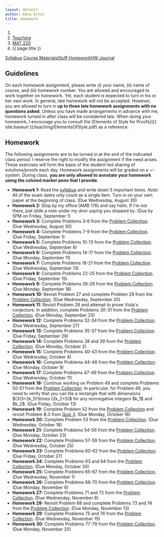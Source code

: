 ```yaml
---
layout: default
author: Dana Ernst
title: Homework
---
```


<ol class="breadcrumb">
  <li><a href="/"><i class="fa fa-home"></i></a></li>
  <li><a href="/teaching/">Teaching</a></li>
  <li><a href="/teaching/mat220f17">MAT 220</a></li>
  <li class="active">{{ page.title }}</li>
</ol>

<div class="row">
<div class="col-xs-12">
<div class="btn-group btn-group-justified">
<a class="btn btn-default btn-success" href="{{site.baseurl}}/teaching/mat220f17/syllabus/">Syllabus</a>
<a class="btn btn-default btn-primary" href="{{site.baseurl}}/teaching/mat220f17/materials/">
<span class="hidden-xs">Course Materials</span><span class="visible-xs">Stuff</span>
</a>
<a class="btn btn-default btn-warning" href="{{site.baseurl}}/teaching/mat220f17/homework/">
<span class="hidden-xs">Homework</span><span class="visible-xs">HW</span>
</a>
<a class="btn btn-default btn-info" href="{{site.baseurl}}/teaching/mat220f17/journal/">Journal</a>
</div>
</div>
</div>

## Guidelines ##
On each homework assignment, please write (i) your name, (ii) name of course, and (iii) homework number. You are allowed and encouraged to work together on homework. Yet, each student is expected to turn in his or her own work. In general, late homework will not be accepted. However, you are allowed to turn in **up to three late homework assignments with no questions asked**. Unless you have made arrangements in advance with me, homework turned in after class will be considered late. When doing your homework, I encourage you to consult the [Elements of Style for Proofs]({{ site.baseurl }}/teaching/ElementsOfStyle.pdf) as a reference.

## Homework ##
The following assignments are to be turned in at the end of the indicated class period.  I reserve the right to modify the assignment if the need arises.  These exercises will form the basis of the student-led sharing of solutions/proofs each day.  Homework assignments will be graded on a $\checkmark$-system.  During class, **you are only allowed to annotate your homework using the colored marker pens that I provide**.

<ul class="fa-ul">
<li><i class="fa-li fa fa-pencil-square-o"></i><b>Homework 1:</b> Read the <a href="{{site.baseurl}}/teaching/mat220f17/syllabus/">syllabus</a> and write down 5 important items.  <i>Note:</i>  All of the exam dates only count as a single item.  Turn in on your own paper at the beginning of class. (Due Wednesday, August 30)</li>
<li><i class="fa-li fa fa-pencil-square-o"></i><b>Homework 2:</b> Stop by my office (AMB 176) and say hello. If I'm not there, just slide a note under my door saying you stopped by. (Due by 5PM on Friday, September 1)</li>
<li><i class="fa-li fa fa-pencil-square-o"></i><b>Homework 3:</b> Complete Problems 3-6 from the <a href="https://dcernst.github.io/teaching/mat220f17/220ProblemCollection.pdf">Problem Collection</a>. (Due Wednesday, August 30)</li>
<li><i class="fa-li fa fa-pencil-square-o"></i><b>Homework 4:</b> Complete Problems 7-9 from the <a href="https://dcernst.github.io/teaching/mat220f17/220ProblemCollection.pdf">Problem Collection</a>. (Due Friday, September 1)</li>
<li><i class="fa-li fa fa-pencil-square-o"></i><b>Homework 5:</b> Complete Problems 10-13 from the <a href="https://dcernst.github.io/teaching/mat220f17/220ProblemCollection.pdf">Problem Collection</a>. (Due Wednesday, September 6)</li>
<li><i class="fa-li fa fa-pencil-square-o"></i><b>Homework 6:</b> Complete Problems 14-17 from the <a href="https://dcernst.github.io/teaching/mat220f17/220ProblemCollection.pdf">Problem Collection</a>. (Due Monday, September 11)</li>
<li><i class="fa-li fa fa-pencil-square-o"></i><b>Homework 7:</b> Complete Problems 18-21 from the <a href="https://dcernst.github.io/teaching/mat220f17/220ProblemCollection.pdf">Problem Collection</a>. (Due Wednesday, September 13)</li>
<li><i class="fa-li fa fa-pencil-square-o"></i><b>Homework 8:</b> Complete Problems 22-25 from the <a href="https://dcernst.github.io/teaching/mat220f17/220ProblemCollection.pdf">Problem Collection</a>. (Due Friday, September 15)</li>
<li><i class="fa-li fa fa-pencil-square-o"></i><b>Homework 9:</b> Complete Problems 26-28 from the <a href="https://dcernst.github.io/teaching/mat220f17/220ProblemCollection.pdf">Problem Collection</a>. (Due Monday, September 18)</li>
<li><i class="fa-li fa fa-pencil-square-o"></i><b>Homework 10:</b> Revisit Problem 27 and complete Problem 29 from the <a href="https://dcernst.github.io/teaching/mat220f17/220ProblemCollection.pdf">Problem Collection</a>. (Due Wednesday, September 20)</li>
<li><i class="fa-li fa fa-pencil-square-o"></i><b>Homework 11:</b> Revisit Problem 26 and attempt to prove Viola's conjecture.  In addition, complete Problems 30-31 from the <a href="https://dcernst.github.io/teaching/mat220f17/220ProblemCollection.pdf">Problem Collection</a>. (Due Monday, September 25)</li>
<li><i class="fa-li fa fa-pencil-square-o"></i><b>Homework 12:</b> Complete Problems 32-34 from the <a href="https://dcernst.github.io/teaching/mat220f17/220ProblemCollection.pdf">Problem Collection</a>. (Due Wednesday, September 27)</li>
<li><i class="fa-li fa fa-pencil-square-o"></i><b>Homework 13:</b> Complete Problems 35-37 from the <a href="https://dcernst.github.io/teaching/mat220f17/220ProblemCollection.pdf">Problem Collection</a>. (Due Friday, September 29)</li>
<li><i class="fa-li fa fa-pencil-square-o"></i><b>Homework 14:</b> Complete Problems 38 and 39 from the <a href="https://dcernst.github.io/teaching/mat220f17/220ProblemCollection.pdf">Problem Collection</a>. (Due Monday, October 2)</li>
<li><i class="fa-li fa fa-pencil-square-o"></i><b>Homework 15:</b> Complete Problems 40-43 from the <a href="https://dcernst.github.io/teaching/mat220f17/220ProblemCollection.pdf">Problem Collection</a>. (Due Wednesday, October 4)</li>
<li><i class="fa-li fa fa-pencil-square-o"></i><b>Homework 16:</b> Complete Problems 44-46 from the <a href="https://dcernst.github.io/teaching/mat220f17/220ProblemCollection.pdf">Problem Collection</a>. (Due Monday, October 9)</li>
<li><i class="fa-li fa fa-pencil-square-o"></i><b>Homework 17:</b> Complete Problems 47-49 from the <a href="https://dcernst.github.io/teaching/mat220f17/220ProblemCollection.pdf">Problem Collection</a>. (Due Wednesday, October 11)</li>
<li><i class="fa-li fa fa-pencil-square-o"></i><b>Homework 18:</b> Continue working on Problem 49 and complete Problems 50-51 from the <a href="https://dcernst.github.io/teaching/mat220f17/220ProblemCollection.pdf">Problem Collection</a>. In particular, for Problem 49, you need to verify that you can tile a rectangle that with dimensions $(3(3+2k_1))\times (2k_2+5)$ for any nonnegative integers $k_1$ and $k_2$. (Due Friday, October 13)</li>
<li><i class="fa-li fa fa-pencil-square-o"></i><b>Homework 19:</b> Complete Problem 52 from the <a href="https://dcernst.github.io/teaching/mat220f17/220ProblemCollection.pdf">Problem Collection</a> and revisit Problem B.3 from <a href="https://dcernst.github.io/teaching/mat220f17/220Quiz3.pdf">Quiz 3</a>. (Due Monday, October 16)</li>
<li><i class="fa-li fa fa-pencil-square-o"></i><b>Homework 20:</b> Complete Problem 53 from the <a href="https://dcernst.github.io/teaching/mat220f17/220ProblemCollection.pdf">Problem Collection</a>. (Due Wednesday, October 18)</li>
<li><i class="fa-li fa fa-pencil-square-o"></i><b>Homework 21:</b> Complete Problems 54-56 from the <a href="https://dcernst.github.io/teaching/mat220f17/220ProblemCollection.pdf">Problem Collection</a>. (Due Monday, October 23)</li>
<li><i class="fa-li fa fa-pencil-square-o"></i><b>Homework 22:</b> Complete Problems 57-59 from the <a href="https://dcernst.github.io/teaching/mat220f17/220ProblemCollection.pdf">Problem Collection</a>. (Due Wednesday, October 25)</li>
<li><i class="fa-li fa fa-pencil-square-o"></i><b>Homework 23:</b> Complete Problems 60-62 from the <a href="https://dcernst.github.io/teaching/mat220f17/220ProblemCollection.pdf">Problem Collection</a>. (Due Friday, October 27)</li>
<li><i class="fa-li fa fa-pencil-square-o"></i><b>Homework 24:</b> Complete Problems 63 and 64 from the <a href="https://dcernst.github.io/teaching/mat220f17/220ProblemCollection.pdf">Problem Collection</a>. (Due Monday, October 30)</li>
<li><i class="fa-li fa fa-pencil-square-o"></i><b>Homework 25:</b> Complete Problems 65-67 from the <a href="https://dcernst.github.io/teaching/mat220f17/220ProblemCollection.pdf">Problem Collection</a>. (Due Wednesday, November 1)</li>
<li><i class="fa-li fa fa-pencil-square-o"></i><b>Homework 26:</b> Complete Problems 68-70 from the <a href="https://dcernst.github.io/teaching/mat220f17/220ProblemCollection.pdf">Problem Collection</a>. (Due Monday, November 6)</li>
<li><i class="fa-li fa fa-pencil-square-o"></i><b>Homework 27:</b> Complete Problems 71 and 72 from the <a href="https://dcernst.github.io/teaching/mat220f17/220ProblemCollection.pdf">Problem Collection</a>. (Due Wednesday, November 8)</li>
<li><i class="fa-li fa fa-pencil-square-o"></i><b>Homework 28:</b> Revisit Problem 68 and complete Problems 73 and 74 from the <a href="https://dcernst.github.io/teaching/mat220f17/220ProblemCollection.pdf">Problem Collection</a>. (Due Monday, November 13)</li>
<li><i class="fa-li fa fa-pencil-square-o"></i><b>Homework 29:</b> Complete Problems 75 and 76 from the <a href="https://dcernst.github.io/teaching/mat220f17/220ProblemCollection.pdf">Problem Collection</a>. (Due Wednesday, November 15)</li>
<li><i class="fa-li fa fa-pencil-square-o"></i><b>Homework 30:</b> Complete Problems 77-79 from the <a href="https://dcernst.github.io/teaching/mat220f17/220ProblemCollection.pdf">Problem Collection</a>. (Due Monday, November 20)</li>
</ul>
